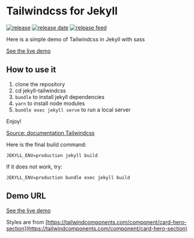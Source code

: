 # Tailwindcss for Jekyll

[![release](https://img.shields.io/github/release/jmau111/jekyll-tailwindcss.svg)](https://github.com/jmau111//jekyll-tailwindcss/releases/latest)
[![release date](https://img.shields.io/github/release-date/jmau111/jekyll-tailwindcss.svg)](https://github.com/jmau111/jekyll-tailwindcss/releases)
[![release feed](https://img.shields.io/badge/release-feed-yellow)](https://github.com/jmau111/jekyll-tailwindcss/releases.atom)

Here is a simple demo of Tailwindcss in Jekyll with sass

[See the live demo](https://demos.julien-maury.dev/jekyll-tailwindcss/)

## How to use it

1. clone the repository
2. cd jekyll-tailwindcss
3. `bundle` to install jekyll dependencies
4. `yarn` to install node modules
5. `bundle exec jekyll serve` to run a local server

Enjoy!

[Source: documentation Tailwindcss](https://tailwindcss.com)

Here is the final build command:

```
JEKYLL_ENV=production jekyll build
```

If it does not work, try:

```
JEKYLL_ENV=production bundle exec jekyll build
```

## Demo URL

[See the live demo](https://demos.julien-maury.dev/jekyll-tailwindcss/)

Styles are from [https://tailwindcomponents.com/component/card-hero-section](https://tailwindcomponents.com/component/card-hero-section)
